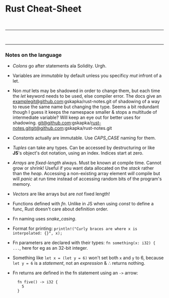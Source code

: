 # Rust Cheat-Sheet

&nbsp;

***

&nbsp;

***

### __Notes on the language__

* _Colons_ go after statements ala Solidity. Urgh.

* Variables are _immutable_ by default unless you specificy _mut_ infront of a let. 

* Non _mut_ lets may be shadowed in order to change them, but each time the _let_ keyword needs to be used, else compiler error. The docs give an examplegit@github.com:gskapka/rust-notes.git of shadowing of a way to reuse the same name but changing the type. Seems a bit redundant though I guess it keeps the namespace smaller & stops a multitude of intermediate variable? Will keep an eye out for better uses for shadowing.
git@github.com:gskapka/rust-notes.gitgit@github.com:gskapka/rust-notes.git
* _Constants_ actually are immutable. Use _CAPS\_CASE_ naming for them. 

* _Tuples_ can take any types. Can be accessed by destructuring or like __JS__'s object's dot notation, using an index. Indices start at zero.

* _Arrays_ are _fixed-length_ always. Must be known at compile time. Cannot grow or shrink! Useful if you want data allocated on the _stack_ rather than the _heap_. Accessing a non-existing array element _will_ compile but will _panic_ at run time instead of accessing random bits of the program's memory.

* _Vectors_ are like arrays but are _not_ fixed length!

* Functions defined with _fn_. Unlike in JS when using _const_ to define a func, Rust doesn't care about definition order. 

* Fn naming uses _snake\_casing_.

* Format for printing: `println!("Curly braces are where x is interpolated: {}", x);`

* Fn parameters are declared with their types: `fn something(x: i32) { ...`, here for eg as an 32-bit integer.

* Something like `let x = (let y = 6)` won't set both `x` and `y` to 6, because `let y = 6` is a _statement_, not an _expression_ & ∴ returns nothing.

* Fn returns are defined in the fn statement using an `->` arrow:

  ```
    fn five() -> i32 {
      5
    }
  ```
